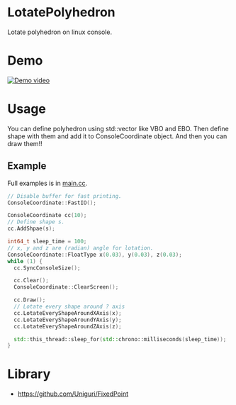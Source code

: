 # LotatePolyhedron
Lotate polyhedron on linux console.

# Demo
[![Demo video](http://img.youtube.com/vi/Nl9Az6YDndc/0.jpg)](https://youtu.be/Nl9Az6YDndc)

# Usage
You can define polyhedron using std::vector like VBO and EBO.
Then define shape with them and add it to ConsoleCoordinate object.
And then you can draw them!!

## Example
Full examples is in [main.cc](./src/main.cc).
```C++
// Disable buffer for fast printing.
ConsoleCoordinate::FastIO();

ConsoleCoordinate cc(10);
// Define shape s.
cc.AddShpae(s);

int64_t sleep_time = 100;
// x, y and z are (radian) angle for lotation.
ConsoleCoordinate::FloatType x(0.03), y(0.03), z(0.03);
while (1) {
  cc.SyncConsoleSize();

  cc.Clear();
  ConsoleCoordinate::ClearScreen();

  cc.Draw();
  // Lotate every shape around ? axis
  cc.LotateEveryShapeAroundXAxis(x);
  cc.LotateEveryShapeAroundYAxis(y);
  cc.LotateEveryShapeAroundZAxis(z);

  std::this_thread::sleep_for(std::chrono::milliseconds(sleep_time));
}
```

# Library
- https://github.com/Uniguri/FixedPoint
